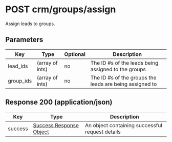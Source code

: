 # POST crm/groups/assign

Assign leads to groups.

## Parameters

| Key | Type | Optional | Description
| - | - | - | -
| lead_ids | (array of ints) | no | The ID #s of the leads being assigned to the groups
| group_ids | (array of ints) | no | The ID #s of the groups the leads are being assigned to


## Response 200 (application/json)

| Key | Type | Description
| - | - | -
| success | [Success Response Object](../../../../../objects/SUCCESS_RESPONSE.md) | An object containing successful request details
